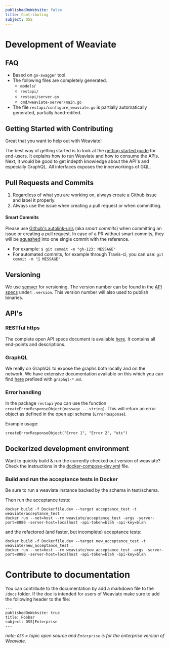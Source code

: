 ```yaml
---
publishedOnWebsite: false
title: Contributing
subject: OSS
---
```


# Development of Weaviate

## FAQ

- Based on `go-swagger` tool.
- The following files are completely generated.
  - `models`/
  - `restapi/`
  - `restapi/server.go`
  - `cmd/weaviate-server/main.go`
- The file `restapi/configure_weaviate.go` is partially automatically generated, partially hand-edited.

## Getting Started with Contributing

Great that you want to help out with Weaviate!

The best way of getting started is to look at the [getting started guide](./getting-started.md) for end-users. It explains how to run Weaviate and how to consume the APIs. Next, it would be good to get indepth knowledge about the API's and especially GraphQL. All interfaces exposes the innerworkings of GQL.

## Pull Requests and Commits

1. Regardless of what you are working on, always create a Github issue and label it properly.
2. Always use the issue when creating a pull request or when committing.

#### Smart Commits

Please use [Github's autolink-urls](https://help.github.com/articles/autolinked-references-and-urls/) (aka _smart commits_) when committing an issue or creating a pull request. In case of a PR without smart commits, they will be [squashed]() into one single commit with the reference.

- For example: `$ git commit -m "gh-123: MESSAGE"`
- For automated commits, for example through Travis-ci, you can use: `git commit -m "🤖 MESSAGE"`

## Versioning

We use [semver](https://semver.org/) for versioning. The version number can be found in the [API specs](../openapi-specs/schema.json) under: `.version`. This version number will also used to publish binaries.

## API's

### RESTful https

The complete open API specs document is available [here](../openapi-specs/schema.json). It contains all end-points and descriptions.

### GraphQL

We really on GraphQL to expose the graphs both locally and on the network. We have extensive documentation available on this which you can find [here](./) prefixed with `graphql-*.md`.

### Error handling

In the package `restapi` you can use the function `createErrorResponseObject(message ...string)`. This will return an error object as defined in the open api schema (`ErrorResponse`).

Example usage:

```golang
createErrorResponseObject("Error 1", "Error 2", "etc")
```

## Dockerized development environment

Want to quickly build & run the currently checked out version of weaviate?
Check the instructions in the [docker-compose-dev.yml](../docker-compose-dev.yml) file.

### Build and run the acceptance tests in Docker

Be sure to run a weaviate instance backed by the schema in test/schema.

Then run the acceptance tests:

```
docker build -f Dockerfile.dev --target acceptance_test -t weaviate/acceptance_test .
docker run --net=host --rm weaviate/acceptance_test -args -server-port=8080 -server-host=localhost -api-token=blah -api-key=blah
```

and the refactored (and faster, but incomplete) acceptance tests:

```
docker build -f Dockerfile.dev --target new_acceptance_test -t weaviate/new_acceptance_test .
docker run --net=host --rm weaviate/new_acceptance_test -args -server-port=8080 -server-host=localhost -api-token=blah -api-key=blah
```

# Contribute to documentation

You can contribute to the documentation by add a markdown file to the `/docs` folder. If the doc is intended for users of Weaviate make sure to add the following header to the file:

```
---
publishedOnWebsite: true
title: Foobar
subject: OSS|Enterprise
---
```

_note: `OSS` = topic open source and `Enterprise` is for the enterprise version of Weaviate._